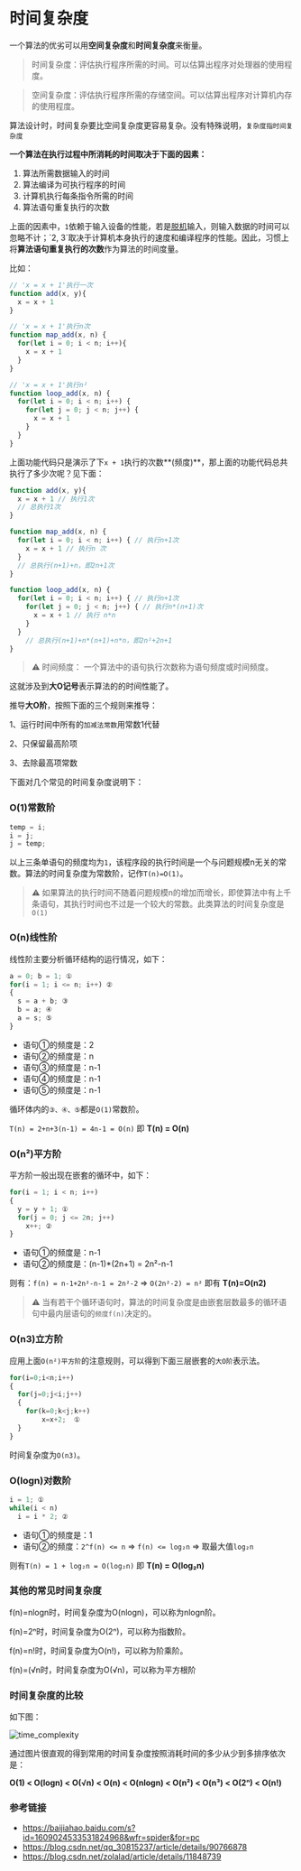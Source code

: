 # 时间复杂度

一个算法的优劣可以用**空间复杂度**和**时间复杂度**来衡量。

> 时间复杂度：评估执行程序所需的时间。可以估算出程序对处理器的使用程度。

> 空间复杂度：评估执行程序所需的存储空间。可以估算出程序对计算机内存的使用程度。

算法设计时，时间复杂要比空间复杂度更容易复杂。没有特殊说明，`复杂度指时间复杂度`

**一个算法在执行过程中所消耗的时间取决于下面的因素：**

1. 算法所需数据输入的时间
2. 算法编译为可执行程序的时间
3. 计算机执行每条指令所需的时间
4. 算法语句重复执行的次数

上面的因素中，`1`依赖于输入设备的性能，若是[脱机]([https://baike.baidu.com/item/%E8%84%B1%E6%9C%BA%E5%A4%84%E7%90%86/10173514?fr=aladdin](https://baike.baidu.com/item/脱机处理/10173514?fr=aladdin))输入，则输入数据的时间可以忽略不计；`2, 3`取决于计算机本身执行的速度和编译程序的性能。因此，习惯上将**算法语句重复执行的次数**作为算法的时间度量。

比如：

```javascript
// 'x = x + 1'执行一次
function add(x, y){
  x = x + 1
}

// 'x = x + 1'执行n次
function map_add(x, n) {
  for(let i = 0; i < n; i++){
    x = x + 1
  }
}

// 'x = x + 1'执行n²
function loop_add(x, n) {
  for(let i = 0; i < n; i++) {
    for(let j = 0; j < n; j++) {
      x = x + 1
    }
  }
}
```

上面功能代码只是演示了下`x + 1`执行的次数**(频度)**，那上面的功能代码总共执行了多少次呢？见下面：

```javascript
function add(x, y){
  x = x + 1 // 执行1次
  // 总执行1次
}

function map_add(x, n) {
  for(let i = 0; i < n; i++) { // 执行n+1次
    x = x + 1 // 执行n 次
  }
  // 总执行(n+1)+n，即2n+1次
}

function loop_add(x, n) {
  for(let i = 0; i < n; i++) { // 执行n+1次
    for(let j = 0; j < n; j++) { // 执行n*(n+1)次
      x = x + 1 // 执行 n*n
    }
  }
    // 总执行(n+1)+n*(n+1)+n*n，即2n²+2n+1
}
```

> :warning: 时间频度： 一个算法中的语句执行次数称为语句频度或时间频度。

这就涉及到**大O记号**表示算法的的时间性能了。

推导**大O阶**，按照下面的三个规则来推导：

1、运行时间中所有的`加减法常数`用常数1代替

2、只保留最高阶项

3、去除最高项常数

下面对几个常见的时间复杂度说明下：

### O(1)常数阶

```javascript
temp = i;
i = j;
j = temp;
```

以上三条单语句的频度均为`1`，该程序段的执行时间是一个与问题规模n无关的常数。算法的时间复杂度为常数阶，记作`T(n)=O(1)`。

> :warning: 如果算法的执行时间不随着问题规模n的增加而增长，即使算法中有上千条语句，其执行时间也不过是一个较大的常数。此类算法的时间复杂度是`O(1)`

### O(n)线性阶

线性阶主要分析循环结构的运行情况，如下：

```javascript
a = 0; b = 1; ①
for(i = 1; i <= n; i++) ②
{
  s = a + b; ③
  b = a; ④
  a = s; ⑤
}
```

- 语句①的频度是：2
- 语句②的频度是：n
- 语句③的频度是：n-1
- 语句④的频度是：n-1
- 语句⑤的频度是：n-1 

循环体内的`③、④、⑤`都是`O(1)`常数阶。

`T(n) = 2+n+3(n-1) = 4n-1 = O(n)` 即 **T(n) = O(n)**

### O(n²)平方阶

平方阶一般出现在嵌套的循环中，如下：

```javascript
for(i = 1; i < n; i++)
{
  y = y + 1; ①
  for(j = 0; j <= 2n; j++)
    x++; ②
}
```

- 语句①的频度是：n-1
- 语句②的频度是：(n-1)*(2n+1) = 2n²-n-1

则有：`f(n) = n-1+2n²-n-1 = 2n²-2` => `O(2n²-2) = n²` 即有 **T(n)=O(n2)**

> :warning: 当有若干个循环语句时，算法的时间复杂度是由嵌套层数最多的循环语句中最内层语句的`频度f(n)`决定的。

### O(n3)立方阶

应用上面`O(n²)平方阶`的注意规则，可以得到下面三层嵌套的`大O阶`表示法。

```javascript
for(i=0;i<n;i++)
{  
  for(j=0;j<i;j++)  
  {
    for(k=0;k<j;k++)
        x=x+2;  ①
  }
}
```

时间复杂度为`O(n3)`。

### O(logn)对数阶

```javascript
i = 1; ①
while(i < n)
  i = i * 2; ②
```

- 语句①的频度是：1
- 语句②的频度：`2^f(n) <= n` => `f(n) <= log₂n` => 取最大值`log₂n`

则有`T(n) = 1 + log₂n = O(log₂n)` 即 **T(n) = O(log₂n)**

### 其他的常见时间复杂度

f(n)=nlogn时，时间复杂度为O(nlogn)，可以称为nlogn阶。

f(n)=2ⁿ时，时间复杂度为O(2ⁿ)，可以称为指数阶。

f(n)=n!时，时间复杂度为O(n!)，可以称为阶乘阶。

f(n)=(√n时，时间复杂度为O(√n)，可以称为平方根阶

### 时间复杂度的比较

如下图：

![time_complexity](./imgs/time_complexity.png "border_img_time_complexity")

通过图片很直观的得到常用的时间复杂度按照消耗时间的多少从少到多排序依次是：

**O(1) < O(logn) < O(√n) < O(n) < O(nlogn) < O(n²) < O(n³) < O(2ⁿ) < O(n!)**

### 参考链接

- https://baijiahao.baidu.com/s?id=1609024533531824968&wfr=spider&for=pc
- https://blog.csdn.net/qq_30815237/article/details/90766878
- https://blog.csdn.net/zolalad/article/details/11848739